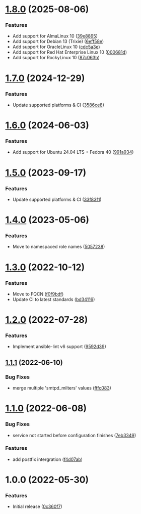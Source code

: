 # [1.8.0](https://github.com/de-it-krachten/ansible-role-opendkim/compare/v1.7.0...v1.8.0) (2025-08-06)


### Features

* Add support for AlmaLinux 10 ([39e8895](https://github.com/de-it-krachten/ansible-role-opendkim/commit/39e88955cd3ed93557d8e726526fd4b5b05011a2))
* Add support for Debian 13 (Trixie) ([6eff58e](https://github.com/de-it-krachten/ansible-role-opendkim/commit/6eff58e71318a5d4480955a7bae32de7a43514ad))
* Add support for OracleLinux 10 ([cdc5a3e](https://github.com/de-it-krachten/ansible-role-opendkim/commit/cdc5a3e0224855ce83cf287f9ff02950032ad22e))
* Add support for Red Hat Enterprise Linux 10 ([000681d](https://github.com/de-it-krachten/ansible-role-opendkim/commit/000681d60c32a3311a201bfe33c76e8108691430))
* Add support for RockyLinux 10 ([87c063b](https://github.com/de-it-krachten/ansible-role-opendkim/commit/87c063bd75d929792f259e723ba873a9b577598b))

# [1.7.0](https://github.com/de-it-krachten/ansible-role-opendkim/compare/v1.6.0...v1.7.0) (2024-12-29)


### Features

* Update supported platforms & CI ([3586ce8](https://github.com/de-it-krachten/ansible-role-opendkim/commit/3586ce80296166dea254c671302c318e1f8f2990))

# [1.6.0](https://github.com/de-it-krachten/ansible-role-opendkim/compare/v1.5.0...v1.6.0) (2024-06-03)


### Features

* Add support for Ubuntu 24.04 LTS + Fedora 40 ([991a934](https://github.com/de-it-krachten/ansible-role-opendkim/commit/991a9346c5f830de66142a8831ce006db864a62c))

# [1.5.0](https://github.com/de-it-krachten/ansible-role-opendkim/compare/v1.4.0...v1.5.0) (2023-09-17)


### Features

* Update supported platforms & CI ([33f83f1](https://github.com/de-it-krachten/ansible-role-opendkim/commit/33f83f118245c116f58a0a9b94965e040970d9be))

# [1.4.0](https://github.com/de-it-krachten/ansible-role-opendkim/compare/v1.3.0...v1.4.0) (2023-05-06)


### Features

* Move to namespaced role names ([5057238](https://github.com/de-it-krachten/ansible-role-opendkim/commit/50572389ec956fc4eb11589382e7d3483ceeef4c))

# [1.3.0](https://github.com/de-it-krachten/ansible-role-opendkim/compare/v1.2.0...v1.3.0) (2022-10-12)


### Features

* Move to FQCN ([f0f9bdf](https://github.com/de-it-krachten/ansible-role-opendkim/commit/f0f9bdf03933ec524f5c2cc7de122070f7029eee))
* Update CI to latest standards ([bd34116](https://github.com/de-it-krachten/ansible-role-opendkim/commit/bd34116091a819e19fabab391ba2749364c8eab6))

# [1.2.0](https://github.com/de-it-krachten/ansible-role-opendkim/compare/v1.1.1...v1.2.0) (2022-07-28)


### Features

* Implement ansible-lint v6 support ([9592d39](https://github.com/de-it-krachten/ansible-role-opendkim/commit/9592d395007399a2ac78ed8006fac208e306d7d7))

## [1.1.1](https://github.com/de-it-krachten/ansible-role-opendkim/compare/v1.1.0...v1.1.1) (2022-06-10)


### Bug Fixes

* merge multiple 'smtpd_milters' values ([fffc083](https://github.com/de-it-krachten/ansible-role-opendkim/commit/fffc0831d90becbf633fd02c2e0a9d86fd1897a1))

# [1.1.0](https://github.com/de-it-krachten/ansible-role-opendkim/compare/v1.0.0...v1.1.0) (2022-06-08)


### Bug Fixes

* service not started before configuration finishes ([7eb3349](https://github.com/de-it-krachten/ansible-role-opendkim/commit/7eb3349a631adb886f9bb3837c05b44863e5305c))


### Features

* add postfix intergration ([f4d07ab](https://github.com/de-it-krachten/ansible-role-opendkim/commit/f4d07ab777d54c468ddeaefe2e13a05c8e67cf28))

# 1.0.0 (2022-05-30)


### Features

* Initial release ([0c360f7](https://github.com/de-it-krachten/ansible-role-opendkim/commit/0c360f7eb94a852cc0e84aee2720385822d15a0f))
